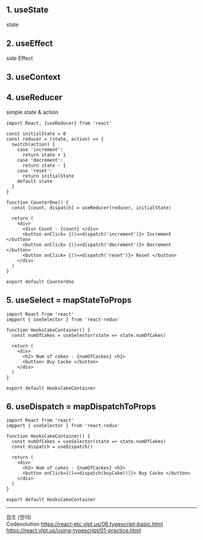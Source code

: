 ## 1. useState

state

## 2. useEffect

side Effect

## 3. useContext

## 4. useReducer

simple state & action

```
import React, {useReducer} from 'react'

const initialState = 0
const reducer = (state, action) => {
  switch(action) {
    case 'increment':
      return state + 1
    case 'decrement':
      return state - 1
    case 'reset':
      return initialState
    default state
  }
}

function CounterOne() {
  const [count, dispatch] = useReducer(reducer, initialState)

  return (
    <div>
      <div> Count - {count} </div>
      <button onClick= {()=>dispatch('increment')}> Increment </button>
      <button onClick= {()=>dispatch('decrement')}> Decrement </button>
      <button onClick= {()=>dispatch('reset')}> Reset </button>
    </div>
  )
}

export default CounterOne

```

## 5. useSelect = mapStateToProps

```
import React from 'react'
impport { useSelector } from 'react-redux'

function HooksCakeContainer() {
  const numOfCakes = useSelector(state => state.numOfCakes)

  return (
    <div>
      <h2> Num of cakes - {numOfCackes} <h2>
      <button> Buy Cacke </button>
    </div>
  )
}

export default HooksCakeContainer
```

## 6. useDispatch = mapDispatchToProps

```
import React from 'react'
impport { useSelector } from 'react-redux'

function HooksCakeContainer() {
  const numOfCakes = useSelector(state => state.numOfCakes)
  const dispatch = useDispatch()

  return (
    <div>
      <h2> Num of cakes - {numOfCackes} <h2>
      <button onClick={()=>dispatch(buyCake())}> Buy Cacke </button>
    </div>
  )
}

export default HooksCakeContainer
```

---

참조
(영어) <br>
Codevolution
https://react-etc.vlpt.us/06.typescript-basic.html <br>
https://react.vlpt.us/using-typescript/01-practice.html <br>
